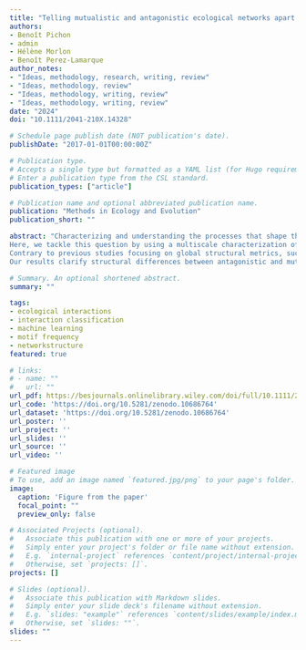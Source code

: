```yaml
---
title: "Telling mutualistic and antagonistic ecological networks apart by learning their multiscale structure"
authors:
- Benoît Pichon
- admin
- Hélène Morlon
- Benoît Perez-Lamarque
author_notes:
- "Ideas, methodology, research, writing, review"
- "Ideas, methodology, review"
- "Ideas, methodology, writing, review"
- "Ideas, methodology, writing, review"
date: "2024"
doi: "10.1111/2041-210X.14328"

# Schedule page publish date (NOT publication's date).
publishDate: "2017-01-01T00:00:00Z"

# Publication type.
# Accepts a single type but formatted as a YAML list (for Hugo requirements).
# Enter a publication type from the CSL standard.
publication_types: ["article"]

# Publication name and optional abbreviated publication name.
publication: "Methods in Ecology and Evolution"
publication_short: ""

abstract: "Characterizing and understanding the processes that shape the structure of ecological networks, which represent who interacts with whom in a community, has many implications in ecology, evolutionary biology and conservation. A highly debated question is whether and how the structure of a bipartite ecological network differs between antagonistic (e.g. herbivory) and mutualistic (e.g. pollination) interaction types.
Here, we tackle this question by using a multiscale characterization of network structure, machine learning tools, and a large database of empirical and simulated bipartite networks.
Contrary to previous studies focusing on global structural metrics, such as nestedness and modularity, which concluded that antagonistic and mutualistic networks cannot be told apart from only their structure, we find that they can be told apart by combining a meso-scale characterization of their structure and supervised machine learning. Motif frequencies appear particularly informative, with an over-representation of densely connected motifs in antagonistic networks and of motifs with asymmetrical specialization in mutualistic networks. These structural properties can be used to predict the type of interaction with relatively good confidence. Beyond this classical mutualism/antagonism dichotomy, we also find significant structural uniqueness linked to specific ecologies (e.g. pollination, parasitism).
Our results clarify structural differences between antagonistic and mutualistic networks and suggest the investigation of the structural uniqueness of specific ecologies as a promising approach for characterizing interactions beyond the coarse antagonistic/mutualistic dichotomy."

# Summary. An optional shortened abstract.
summary: ""

tags:
- ecological interactions
- interaction classification
- machine learning 
- motif frequency
- networkstructure
featured: true

# links:
# - name: ""
#   url: ""
url_pdf: https://besjournals.onlinelibrary.wiley.com/doi/full/10.1111/2041-210X.14328
url_code: 'https://doi.org/10.5281/zenodo.10686764'
url_dataset: 'https://doi.org/10.5281/zenodo.10686764'
url_poster: ''
url_project: ''
url_slides: ''
url_source: ''
url_video: ''

# Featured image
# To use, add an image named `featured.jpg/png` to your page's folder. 
image:
  caption: 'Figure from the paper'
  focal_point: ""
  preview_only: false

# Associated Projects (optional).
#   Associate this publication with one or more of your projects.
#   Simply enter your project's folder or file name without extension.
#   E.g. `internal-project` references `content/project/internal-project/index.md`.
#   Otherwise, set `projects: []`.
projects: []

# Slides (optional).
#   Associate this publication with Markdown slides.
#   Simply enter your slide deck's filename without extension.
#   E.g. `slides: "example"` references `content/slides/example/index.md`.
#   Otherwise, set `slides: ""`.
slides: ""
---
```

